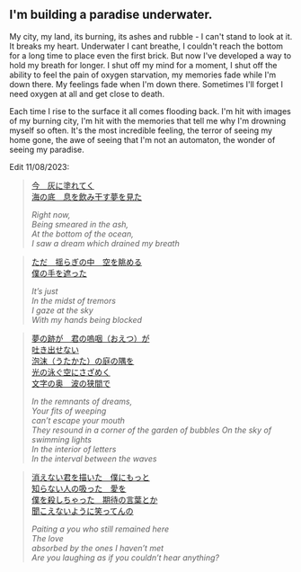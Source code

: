 ## I'm building a paradise underwater.

My city, my land, its burning, its ashes and rubble - I can't stand to look at it. It breaks my heart. Underwater I cant breathe, I couldn't reach the bottom for a long time to place even the first brick. But now I've developed a way to hold my breath for longer. I shut off my mind for a moment, I shut off the ability to feel the pain of oxygen starvation, my memories fade while I'm down there. My feelings fade when I'm down there. Sometimes I'll forget I need oxygen at all and get close to death. 

Each time I rise to the surface it all comes flooding back. I'm hit with images of my burning city, I'm hit with the memories that tell me why I'm drowning myself so often. It's the most incredible feeling, the terror of seeing my home gone, the awe of seeing that I'm not an automaton, the wonder of seeing my paradise.   


  
Edit 11/08/2023:

> [今　灰に塗れてく  
> 海の底　息を飲み干す夢を見た](https://genius.com/N-buna-umiyuri-kaiteitan-lyrics)  
> 
> *Right now,  
> Being smeared in the ash,  
> At the bottom of the ocean,  
> I saw a dream which drained my breath*  


> [ただ　揺らぎの中　空を眺める  
> 僕の手を遮った](https://genius.com/N-buna-umiyuri-kaiteitan-lyrics)    
>
> *It’s just  
> In the midst of tremors  
> I gaze at the sky  
> With my hands being blocked*  
 
> [夢の跡が　君の嗚咽（おえつ）が  
> 吐き出せない  
> 泡沫（うたかた）の庭の隅を  
> 光の泳ぐ空にさざめく  
> 文字の奥　波の狭間で](https://genius.com/N-buna-umiyuri-kaiteitan-lyrics)    
>
> *In the remnants of dreams,  
> Your fits of weeping  
> can’t escape your mouth  
> They resound in a corner of the garden of bubbles 
> On the sky of swimming lights  
> In the interior of letters  
> In the interval between the waves*  
 
> [消えない君を描いた　僕にもっと  
> 知らない人の吸った　愛を  
> 僕を殺しちゃった　期待の言葉とか  
> 聞こえないように笑ってんの](https://genius.com/N-buna-umiyuri-kaiteitan-lyrics)    
>
> *Paiting a you who still remained here  
> The love  
> absorbed by the ones I haven’t met  
> Are you laughing as if you couldn’t hear anything?*  

